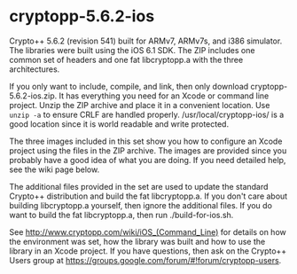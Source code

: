 cryptopp-5.6.2-ios
==================

Crypto++ 5.6.2 (revision 541) built for ARMv7, ARMv7s, and i386 simulator. The libraries were built using the iOS 6.1 SDK. The ZIP includes one common set of headers and one fat libcryptopp.a with the three architectures.

If you only want to include, compile, and link, then only download cryptopp-5.6.2-ios.zip. It has everything you need for an Xcode or command line project. Unzip the ZIP archive and place it in a convenient location. Use `unzip -a` to ensure CRLF are handled properly. /usr/local/cryptopp-ios/ is a good location since it is world readable and write protected.

The three images included in this set show you how to configure an Xcode project using the files in the ZIP archive. The images are provided since you probably have a good idea of what you are doing. If you need detailed help, see the wiki page below.

The additional files provided in the set are used to update the standard Crypto++ distribution and build the fat libcryptopp.a. If you don't care about building libcryptopp.a yourself, then ignore the additional files. If you do want to build the fat libcryptopp.a, then run ./build-for-ios.sh. 

See http://www.cryptopp.com/wiki/iOS_(Command_Line) for details on how the environment was set, how the library was built and how to use the library in an Xcode project. If you have questions, then ask on the Crypto++ Users group at https://groups.google.com/forum/#!forum/cryptopp-users.
